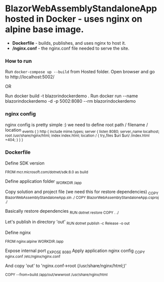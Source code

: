 # BlazorWebAssemblyStandaloneApp hosted in Docker - uses nginx on alpine base image.

- **Dockerfile** - builds, publishes, and uses nginx to host it.
- **/nginx.conf** - the nginx.conf file needed to serve the site.

### How to run

Run `docker-compose up --build` from Hosted folder. Open browser and go to http://localhost:5002/

OR

Run docker build -t blazorindockerdemo .
Run docker run --name blazorindockerdemo -d -p 5002:8080 --rm blazorindockerdemo

### nginx config

nginx config is pretty simple :) we need to define root path / filename / location
<sub>
events { }
http {
include mime.types;
server {
listen 8080;
server_name localhost;
root /usr/share/nginx/html;
index index.html;
location / {
try_files $uri $uri/ /index.html =404;
}
}
}
</sub>

### Dockerfile

Define SDK version

<sub>FROM mcr.microsoft.com/dotnet/sdk:8.0 as build</sub>

Define application folder
<sub>WORKDIR /app</sub>

Copy solution and project file (we need this for restore dependencies)
<sub>
COPY BlazorWebAssemblyStandaloneApp.sln ./
COPY BlazorWebAssemblyStandaloneApp.csproj ./
</sub>

Basically restore dependencies
<sub>
RUN dotnet restore
COPY . ./
</sub>

Let's publish in directory 'out'
<sub>
RUN dotnet publish -c Release -o out
</sub>

Define nginx

<sub>
FROM nginx:alpine
WORKDIR /app
</sub>

Expose internal port
<sub>
EXPOSE 8080
</sub>
Apply application nginx config
<sub>
COPY nginx.conf /etc/nginx/nginx.conf
</sub>

And copy 'out' to 'nginx.conf->root (/usr/share/nginx/html;)'

<sub>
COPY --from=build /app/out/wwwroot /usr/share/nginx/html
</sub>
